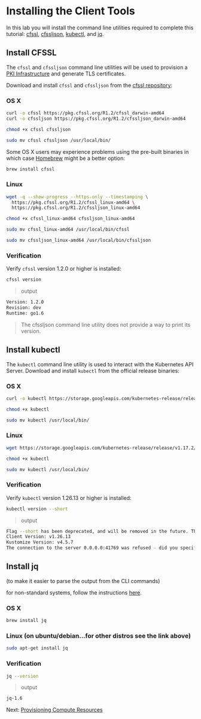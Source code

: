 # Installing the Client Tools

In this lab you will install the command line utilities required to complete this tutorial: [cfssl](https://github.com/cloudflare/cfssl), [cfssljson](https://github.com/cloudflare/cfssl), [kubectl](https://kubernetes.io/docs/tasks/tools/install-kubectl), and [jq](https://stedolan.github.io/jq/download/).


## Install CFSSL

The `cfssl` and `cfssljson` command line utilities will be used to provision a [PKI Infrastructure](https://en.wikipedia.org/wiki/Public_key_infrastructure) and generate TLS certificates.

Download and install `cfssl` and `cfssljson` from the [cfssl repository](https://pkg.cfssl.org):

### OS X

```sh
curl -o cfssl https://pkg.cfssl.org/R1.2/cfssl_darwin-amd64
curl -o cfssljson https://pkg.cfssl.org/R1.2/cfssljson_darwin-amd64
```

```sh
chmod +x cfssl cfssljson
```

```sh
sudo mv cfssl cfssljson /usr/local/bin/
```

Some OS X users may experience problems using the pre-built binaries in which case [Homebrew](https://brew.sh) might be a better option:

```sh
brew install cfssl
```

### Linux

```sh
wget -q --show-progress --https-only --timestamping \
  https://pkg.cfssl.org/R1.2/cfssl_linux-amd64 \
  https://pkg.cfssl.org/R1.2/cfssljson_linux-amd64
```

```sh
chmod +x cfssl_linux-amd64 cfssljson_linux-amd64
```

```sh
sudo mv cfssl_linux-amd64 /usr/local/bin/cfssl
```

```sh
sudo mv cfssljson_linux-amd64 /usr/local/bin/cfssljson
```

### Verification

Verify `cfssl` version 1.2.0 or higher is installed:

```sh
cfssl version
```

> output

```sh
Version: 1.2.0
Revision: dev
Runtime: go1.6
```

> The cfssljson command line utility does not provide a way to print its version.

## Install kubectl

The `kubectl` command line utility is used to interact with the Kubernetes API Server. Download and install `kubectl` from the official release binaries:

### OS X

```sh
curl -o kubectl https://storage.googleapis.com/kubernetes-release/release/v1.26.13/bin/darwin/amd64/kubectl
```

```sh
chmod +x kubectl
```

```sh
sudo mv kubectl /usr/local/bin/
```

### Linux

```sh
wget https://storage.googleapis.com/kubernetes-release/release/v1.17.2/bin/linux/amd64/kubectl
```

```sh
chmod +x kubectl
```

```sh
sudo mv kubectl /usr/local/bin/
```

### Verification

Verify `kubectl` version 1.26.13 or higher is installed:

```sh
kubectl version --short
```

> output

```sh
Flag --short has been deprecated, and will be removed in the future. The --short output will become the default.
Client Version: v1.26.13
Kustomize Version: v4.5.7
The connection to the server 0.0.0.0:41769 was refused - did you specify the right host or port?
```

## Install jq
(to make it easier to parse the output from the CLI commands)

for non-standard systems, follow the instructions [here](https://stedolan.github.io/jq/download/).

### OS X

```sh
brew install jq
```

### Linux (on ubuntu/debian...for other distros see the link above)

```sh
sudo apt-get install jq
```

### Verification

```sh
jq --version
```

> output

```sh
jq-1.6
```

Next: [Provisioning Compute Resources](03-compute-resources.md)
